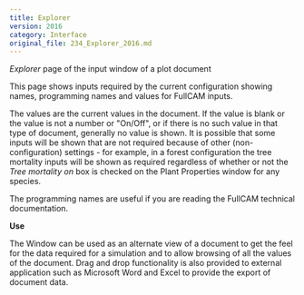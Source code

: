 ```yaml
---
title: Explorer
version: 2016
category: Interface
original_file: 234_Explorer_2016.md
---
```


*Explorer* page of the input window of a plot document

This page shows inputs required by the current configuration showing
names, programming names and values for FullCAM inputs.

The values are the current values in the document. If the value is blank
or the value is not a number or "On/Off", or if there is no such value
in that type of document, generally no value is shown. It is possible
that some inputs will be shown that are not required because of other
(non-configuration) settings - for example, in a forest configuration
the tree mortality inputs will be shown as required regardless of
whether or not the *Tree mortality on* box is checked on the Plant
Properties window for any species.

The programming names are useful if you are reading the FullCAM
technical documentation.

**Use**

The Window can be used as an alternate view of a document to get the
feel for the data required for a simulation and to allow browsing of all
the values of the document. Drag and drop functionality is also provided
to external application such as Microsoft Word and Excel to provide the
export of document data.